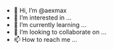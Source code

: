 - 👋 Hi, I’m @aexmax
- 👀 I’m interested in ...
- 🌱 I’m currently learning ...
- 💞️ I’m looking to collaborate on ...
- 📫 How to reach me ...

<!---
aexmax/aexmax is a ✨ special ✨ repository because its `README.md` (this file) appears on your GitHub profile.
You can click the Preview link to take a look at your changes.
--->
